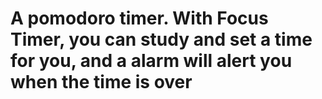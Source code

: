 # A pomodoro timer. With Focus Timer, you can study and set a time for you, and a alarm will alert you when the time is over
